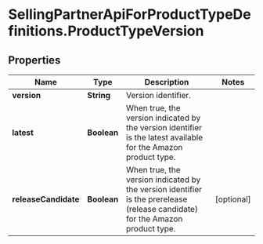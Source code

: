 # SellingPartnerApiForProductTypeDefinitions.ProductTypeVersion

## Properties

Name | Type | Description | Notes
------------ | ------------- | ------------- | -------------
**version** | **String** | Version identifier. | 
**latest** | **Boolean** | When true, the version indicated by the version identifier is the latest available for the Amazon product type. | 
**releaseCandidate** | **Boolean** | When true, the version indicated by the version identifier is the prerelease (release candidate) for the Amazon product type. | [optional] 



